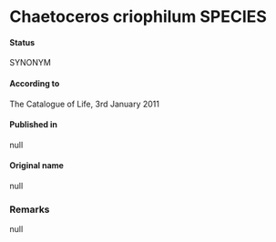 Chaetoceros criophilum SPECIES
=======

#### Status
SYNONYM

#### According to
The Catalogue of Life, 3rd January 2011

#### Published in
null

#### Original name
null

### Remarks
null